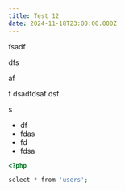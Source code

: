 ```yaml
---
title: Test 12
date: 2024-11-18T23:00:00.000Z
---
```


fsadf

dfs

af

f dsadfdsaf dsf

s

* df
* fdas
* fd
* fdsa

```php
<?php

select * from 'users';
```
